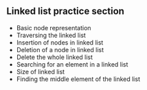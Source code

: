 ## Linked list practice section

* Basic node representation
* Traversing the linked list
* Insertion of nodes in linked list
* Deletion of a node in linked list
* Delete the whole linked list
* Searching for an element in a linked list
* Size of linked list
* Finding the middle element of the linked list